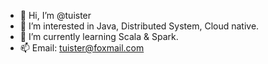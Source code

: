 - 👋 Hi, I’m @tuister
- 👀 I’m interested in Java, Distributed System, Cloud native.
- 🌱 I’m currently learning Scala & Spark.
- 📫 Email: tuister@foxmail.com

<!---
tuister/tuister is a ✨ special ✨ repository because its `README.md` (this file) appears on your GitHub profile.
You can click the Preview link to take a look at your changes.
--->
